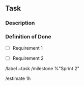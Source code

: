 ## Task

### Description

### Definition of Done
<!--- checklist of required steps for this task to be considered done
      Syntax:
	-> add empty checkbox by writing - [ ];
	-> write an x on the square (ex.: - [x]) to check the box (this can also be edited on the rendered version by clicking the box);
-->
- [ ] Requirement 1
- [ ] Requirement 2


/label ~task
/milestone %"Sprint 2"

<!--- /estimate time_spent -->
/estimate 1h
